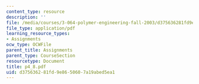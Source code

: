 ```yaml
---
content_type: resource
description: ''
file: /media/courses/3-064-polymer-engineering-fall-2003/d375636281fd9e8650607a19abed5ea1_p4_8.pdf
file_type: application/pdf
learning_resource_types:
- Assignments
ocw_type: OCWFile
parent_title: Assignments
parent_type: CourseSection
resourcetype: Document
title: p4_8.pdf
uid: d3756362-81fd-9e86-5060-7a19abed5ea1
---
```

